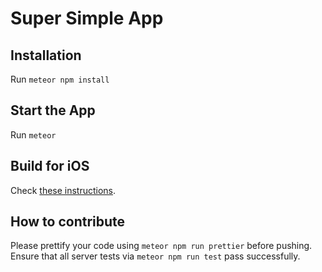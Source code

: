 # Super Simple App

## Installation

Run `meteor npm install`

## Start the App

Run `meteor`

## Build for iOS

Check [these instructions](BUILD.md).

## How to contribute

Please prettify your code using `meteor npm run prettier` before pushing. Ensure that all server tests via `meteor npm run test` pass successfully.